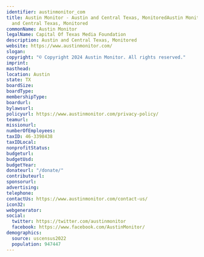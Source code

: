 ```yaml
---
identifier: austinmonitor_com
title: Austin Monitor - Austin and Central Texas, MonitoredAustin Monitor | Austin
  and Central Texas, Monitored
commonName: Austin Monitor
legalName: Capital Of Texas Media Foundation
description: Austin and Central Texas, Monitored
website: https://www.austinmonitor.com/
slogan:
copyright: "© Copyright 2024 Austin Monitor. All rights reserved."
imprint:
masthead:
location: Austin
state: TX
boardSize:
boardType:
membershipType:
boardurl:
bylawsurl:
policyurl: https://www.austinmonitor.com/privacy-policy/
teamurl:
missionurl:
numberOfEmployees:
taxID: 46-3398438
taxIDLocal:
nonprofitStatus:
budgeturl:
budgetUsd:
budgetYear:
donateurl: "/donate/"
contributeurl:
sponsorurl:
advertising:
telephone:
contactUs: https://www.austinmonitor.com/contact-us/
icon32:
webgenerator:
social:
  twitter: https://twitter.com/austinmonitor
  facebook: https://www.facebook.com/AustinMonitor/
demographics:
  source: uscensus2022
  population: 947447
---
```

